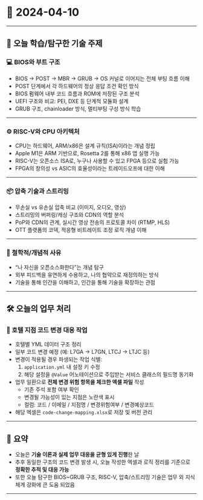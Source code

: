 # 📅 2024-04-10

---

## 🧠 오늘 학습/탐구한 기술 주제

### 💻 BIOS와 부트 구조

- BIOS → POST → MBR → GRUB → OS 커널로 이어지는 전체 부팅 흐름 이해
- POST 단계에서 각 하드웨어의 정상 응답 조건 확인 방식
- BIOS 펌웨어 내부 코드 흐름과 ROM에 저장된 구조 분석
- UEFI 구조와 비교: PEI, DXE 등 단계적 모듈화 설계
- GRUB 구조, chainloader 방식, 멀티부팅 구성 방식 학습

---

### ⚙️ RISC-V와 CPU 아키텍처

- CPU는 하드웨어, ARM/x86은 설계 규칙(ISA)이라는 개념 정립
- Apple M1은 ARM 기반으로, Rosetta 2를 통해 x86 앱 실행 가능
- RISC-V는 오픈소스 ISA로, 누구나 사용할 수 있고 FPGA 등으로 실험 가능
- FPGA의 창의성 vs ASIC의 효율성이라는 트레이드오프에 대한 이해

---

### 📦 압축 기술과 스트리밍

- 무손실 vs 유손실 압축 비교 (이미지, 오디오, 영상)
- 스트리밍의 버퍼링/캐싱 구조와 CDN의 역할 분석
- PoP와 CDN의 관계, 실시간 영상 전송의 프로토콜 차이 (RTMP, HLS)
- OTT 플랫폼의 코덱, 적응형 비트레이트 조정 로직 개념 이해

---

### 🌿 철학적/개념적 사유

- “나 자신을 오픈소스화한다”는 개념 탐구
- 외부 피드백을 유연하게 수용하고, 나의 협약으로 재정의하는 방식
- 기술을 통해 인간을 이해하고, 인간을 통해 기술을 확장하는 관점

---

## 🛠 오늘의 업무 처리

### 🔧 호텔 지점 코드 변경 대응 작업

- 호텔별 YML 데이터 구조 정리
- 일부 코드 변경 예정 (예: L7GA → L7GN, LTCJ → LTJC 등)
- 변경이 적용될 경우 파생되는 작업 식별:
  1. `application.yml` 내 설정 키 수정
  2. 해당 설정을 `@Value` 어노테이션으로 주입받는 서비스 클래스의 필드명 동기화
- 업무 일환으로 **전체 변경 위험 항목을 체크한 엑셀 파일** 작성
  - 기존 주석 포함 여부 확인
  - 변경될 가능성이 있는 지점은 노란색 표시
  - 컬럼: 코드 / 이메일 / 지점명 / 변경위험여부 / 변경예상코드
- 해당 엑셀은 `code-change-mapping.xlsx`로 저장 및 버전 관리

---

## 📌 요약

- 오늘은 **기술 이론과 실제 업무 대응을 균형 있게 진행**한 날
- 추후 동일한 구조의 코드 변경 발생 시,
  오늘 작성한 엑셀과 로직 정리를 기준으로 **정확한 추적 및 대응 가능**
- 또한 오늘 탐구한 BIOS~GRUB 구조, RISC-V, 압축/스트리밍 기술은
  업무 외 지식 체계 강화에 큰 도움 되었음

---

